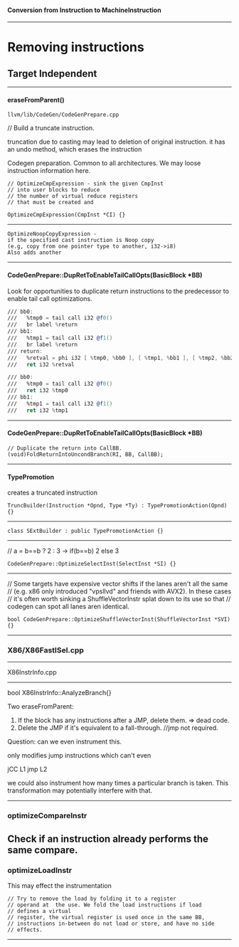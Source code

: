 
#### Conversion from Instruction to MachineInstruction

---

# Removing instructions
## Target Independent
---

#### eraseFromParent()

`llvm/lib/CodeGen/CodeGenPrepare.cpp`

// Build a truncate instruction.

truncation due to casting may lead to deletion of original instruction.
it has an undo method, which erases the instruction

Codegen preparation. Common to all architectures.
We may loose instruction information here.

```
// OptimizeCmpExpression - sink the given CmpInst 
// into user blocks to reduce
// the number of virtual reduce registers
// that must be created and

OptimizeCmpExpression(CmpInst *CI) {}

```
---

```
OptimizeNoopCopyExpression - 
if the specified cast instruction is Noop copy 
(e.g, copy from one pointer type to another, i32->i8)
Also adds another 

```

---

#### CodeGenPrepare::DupRetToEnableTailCallOpts(BasicBlock *BB)

 Look for opportunities to duplicate return
 instructions to the predecessor to enable tail call optimizations. 

```asm
/// bb0:
///   %tmp0 = tail call i32 @f0()
///   br label %return
/// bb1:
///   %tmp1 = tail call i32 @f1()
///   br label %return
/// return:
///   %retval = phi i32 [ %tmp0, %bb0 ], [ %tmp1, %bb1 ], [ %tmp2, %bb2 ]
///   ret i32 %retval

/// bb0:
///   %tmp0 = tail call i32 @f0()
///   ret i32 %tmp0
/// bb1:
///   %tmp1 = tail call i32 @f1()
///   ret i32 %tmp1

```

---

#### CodeGenPrepare::DupRetToEnableTailCallOpts(BasicBlock *BB)

```
// Duplicate the return into CallBB.
(void)FoldReturnIntoUncondBranch(RI, BB, CallBB);
```

---

#### TypePromotion

creates a truncated instruction

```
TruncBuilder(Instruction *Opnd, Type *Ty) : TypePromotionAction(Opnd) {}

```

---

```
class SExtBuilder : public TypePromotionAction {}
```

---

// a = b==b ? 2 : 3 -> if(b==b) 2 else 3
```
CodeGenPrepare::OptimizeSelectInst(SelectInst *SI) {}
```
---
// Some targets have expensive vector shifts if the lanes aren't all
the same
// (e.g. x86 only introduced "vpsllvd" and friends with AVX2). In
these cases
// it's often worth sinking a ShuffleVectorInstr splat down to its
use so that
// codegen can spot all lanes aren identical.

```
bool CodeGenPrepare::OptimizeShuffleVectorInst(ShuffleVectorInst *SVI) {}
```
---

### X86/X86FastISel.cpp
---

X86InstrInfo.cpp

---
bool X86InstrInfo::AnalyzeBranch{}

Two eraseFromParent: 
1. If the block has any instructions after a JMP, delete them. => dead code.
2. Delete the JMP if it's equivalent to a fall-through. //jmp not required.
  
 
Question: can we even instrument this.

only modifies jump instructions which can't even

jCC L1
jmp L2

we could also instrument how many times a particular branch is taken.
This transformation may potentially interfere with that.

---

### optimizeCompareInstr

Check if an instruction already performs the same compare.
---

### optimizeLoadInstr

This may effect the instrumentation

```
// Try to remove the load by folding it to a register
// operand at  the use. We fold the load instructions if load
// defines a virtual
// register, the virtual register is used once in the same BB,
// instructions in-between do not load or store, and have no side
// effects.
```
---


